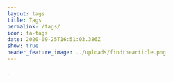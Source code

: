 ```yaml
---
layout: tags
title: Tags
permalink: /tags/
icon: fa-tags
date: 2020-09-25T16:51:03.386Z
show: true
header_feature_image: ../uploads/findthearticle.png
---
```

.